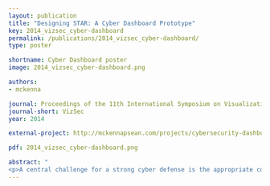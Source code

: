 ```yaml
---
layout: publication
title: "Designing STAR: A Cyber Dashboard Prototype"
key: 2014_vizsec_cyber-dashboard
permalink: /publications/2014_vizsec_cyber-dashboard/
type: poster

shortname: Cyber Dashboard poster
image: 2014_vizsec_cyber-dashboard.png

authors:
- mckenna

journal: Proceedings of the 11th International Symposium on Visualization for Cyber Security (VIS ’14)
journal-short: VizSec
year: 2014

external-project: http://mckennapsean.com/projects/cybersecurity-dashboard/

pdf: 2014_vizsec_cyber-dashboard.png

abstract: "
<p>A central challenge for a strong cyber defense is the appropriate communication of cyber information. There are many key stakeholders that make decisions and convey information up to different levels of authority, and this information may not always be in sync. Additionally, cyber analysts know and often utilize technical jargon to pass along information, and these analysts can spend significant time and effort to building their own visualizations manually, such as network summaries, patterns, and recent attacks. To aid communication, we have developed a working prototype of a cyber dashboard which visualizes a simplified view of a network, particularly the key external players which are extracted from both IDS alerts and reports from a traffic analyst. This prototype is one step towards enabling analysts to simplify and encode information into a visualization that can help tell the story of a cyber attack or a network’s current defense status.</p>"
---
```

